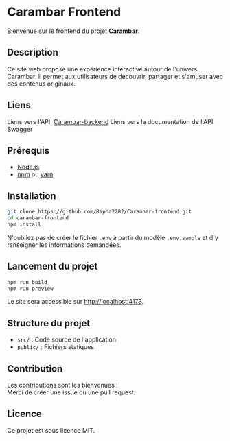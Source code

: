 # Carambar Frontend

Bienvenue sur le frontend du projet **Carambar**.

## Description

Ce site web propose une expérience interactive autour de l'univers Carambar. Il permet aux utilisateurs de découvrir, partager et s'amuser avec des contenus originaux.

## Liens

Liens vers l'API: [Carambar-backend](https://github.com/Rapha2202/Carambar-backend)
Liens vers la documentation de l'API: Swagger

## Prérequis

- [Node.js](https://nodejs.org/)
- [npm](https://www.npmjs.com/) ou [yarn](https://yarnpkg.com/)

## Installation

```bash
git clone https://github.com/Rapha2202/Carambar-frontend.git
cd carambar-frontend
npm install
```

N'oubliez pas de créer le fichier `.env` à partir du modèle `.env.sample` et d'y renseigner les informations demandées.

## Lancement du projet

```bash
npm run build
npm run preview
```

Le site sera accessible sur [http://localhost:4173](http://localhost:4173).

## Structure du projet

- `src/` : Code source de l'application
- `public/` : Fichiers statiques

## Contribution

Les contributions sont les bienvenues !  
Merci de créer une issue ou une pull request.

## Licence

Ce projet est sous licence MIT.
